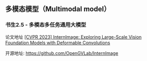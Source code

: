 
## 多模态模型（Multimodal model）


### 书生2.5 - 多模态多任务通用大模型
论文地址 [[CVPR 2023] InternImage: Exploring Large-Scale Vision Foundation Models with Deformable Convolutions](https://arxiv.org/abs/2211.05778)

开源地址: https://github.com/OpenGVLab/InternImage
